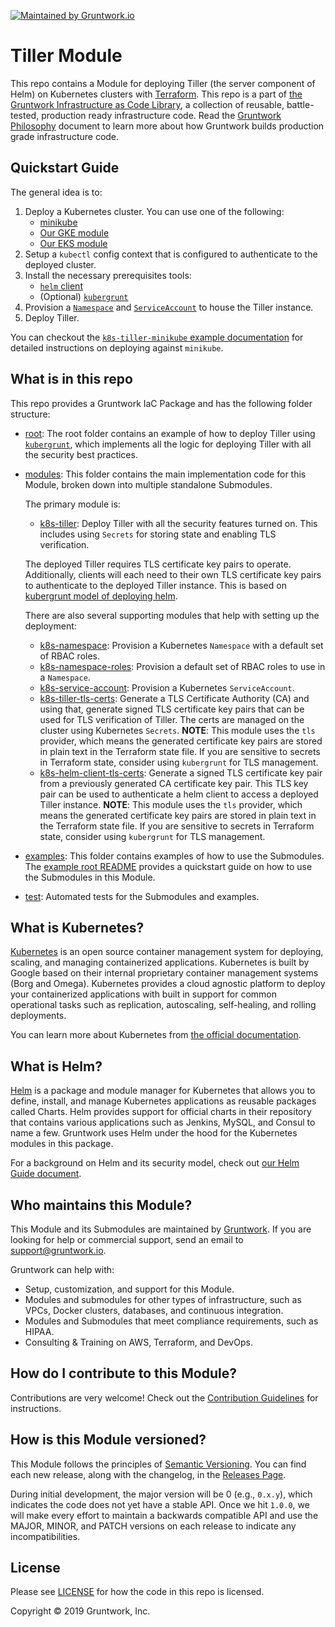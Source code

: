 [![Maintained by Gruntwork.io](https://img.shields.io/badge/maintained%20by-gruntwork.io-%235849a6.svg)](https://gruntwork.io/?ref=repo_terraform_kubernetes_helm)

# Tiller Module

This repo contains a Module for deploying Tiller (the server component of Helm) on Kubernetes clusters with
[Terraform](https://www.terraform.io).  This repo is a part of [the Gruntwork Infrastructure as Code
Library](https://gruntwork.io/infrastructure-as-code-library/), a collection of reusable, battle-tested, production
ready infrastructure code. Read the [Gruntwork Philosophy](GRUNTWORK_PHILOSOPHY.md) document to learn more about how
Gruntwork builds production grade infrastructure code.


## Quickstart Guide

The general idea is to:

1. Deploy a Kubernetes cluster. You can use one of the following:
    - [minikube](https://kubernetes.io/docs/tasks/tools/install-minikube/)
    - [Our GKE module](https://github.com/gruntwork-io/terraform-google-gke/)
    - [Our EKS module](https://github.com/gruntwork-io/terraform-aws-eks/)
1. Setup a `kubectl` config context that is configured to authenticate to the deployed cluster.
1. Install the necessary prerequisites tools:
    - [`helm` client](https://docs.helm.sh/using_helm/#install-helm)
    - (Optional) [`kubergrunt`](https://github.com/gruntwork-io/kubergrunt#installation)
1. Provision a [`Namespace`](https://kubernetes.io/docs/concepts/overview/working-with-objects/namespaces/) and
   [`ServiceAccount`](https://kubernetes.io/docs/tasks/configure-pod-container/configure-service-account/) to house the
   Tiller instance.
1. Deploy Tiller.

You can checkout the [`k8s-tiller-minikube` example documentation](/examples/k8s-tiller-minikube/README.md) for detailed
instructions on deploying against `minikube`.


## What is in this repo

This repo provides a Gruntwork IaC Package and has the following folder structure:

* [root](./): The root folder contains an example of how to deploy Tiller using
  [`kubergrunt`](https://github.com/gruntwork-io/kubergrunt), which implements all the logic for deploying Tiller with
  all the security best practices.
* [modules](/modules): This folder contains the main implementation code for this Module, broken down into multiple
  standalone Submodules.

  The primary module is:

    * [k8s-tiller](/modules/k8s-tiller): Deploy Tiller with all the security features turned on. This includes using
      `Secrets` for storing state and enabling TLS verification.

    The deployed Tiller requires TLS certificate key pairs to operate. Additionally, clients will each need to their
    own TLS certificate key pairs to authenticate to the deployed Tiller instance. This is based on [kubergrunt model of
    deploying helm](https://github.com/gruntwork-io/kubergrunt/blob/master/HELM_GUIDE.md).

    There are also several supporting modules that help with setting up the deployment:

    * [k8s-namespace](/modules/k8s-namespace): Provision a Kubernetes `Namespace` with a default set of RBAC roles.
    * [k8s-namespace-roles](/modules/k8s-namespace-roles): Provision a default set of RBAC roles to use in a `Namespace`.
    * [k8s-service-account](/modules/k8s-service-account): Provision a Kubernetes `ServiceAccount`.
    * [k8s-tiller-tls-certs](/modules/k8s-tiller-tls-certs): Generate a TLS Certificate Authority (CA) and using that,
      generate signed TLS certificate key pairs that can be used for TLS verification of Tiller. The certs are managed
      on the cluster using Kubernetes `Secrets`. **NOTE**: This module uses the `tls` provider, which means the
      generated certificate key pairs are stored in plain text in the Terraform state file. If you are sensitive to
      secrets in Terraform state, consider using `kubergrunt` for TLS management.
    * [k8s-helm-client-tls-certs](/modules/k8s-helm-client-tls-certs): Generate a signed TLS certificate key pair from a
      previously generated CA certificate key pair. This TLS key pair can be used to authenticate a helm client to
      access a deployed Tiller instance. **NOTE**: This module uses the `tls` provider, which means the generated
      certificate key pairs are stored in plain text in the Terraform state file. If you are sensitive to secrets in
      Terraform state, consider using `kubergrunt` for TLS management.

* [examples](/examples): This folder contains examples of how to use the Submodules. The [example root
  README](/examples/README.md) provides a quickstart guide on how to use the Submodules in this Module.
* [test](/test): Automated tests for the Submodules and examples.


## What is Kubernetes?

[Kubernetes](https://kubernetes.io) is an open source container management system for deploying, scaling, and managing
containerized applications. Kubernetes is built by Google based on their internal proprietary container management
systems (Borg and Omega). Kubernetes provides a cloud agnostic platform to deploy your containerized applications with
built in support for common operational tasks such as replication, autoscaling, self-healing, and rolling deployments.

You can learn more about Kubernetes from [the official documentation](https://kubernetes.io/docs/tutorials/kubernetes-basics/).


## What is Helm?

[Helm](https://helm.sh/) is a package and module manager for Kubernetes that allows you to define, install, and manage
Kubernetes applications as reusable packages called Charts. Helm provides support for official charts in their
repository that contains various applications such as Jenkins, MySQL, and Consul to name a few. Gruntwork uses Helm
under the hood for the Kubernetes modules in this package.

For a background on Helm and its security model, check out [our Helm Guide
document](https://github.com/gruntwork-io/kubergrunt/blob/master/HELM_GUIDE.md).

<!-- TODO: ## What parts of the Production Grade Infrastructure Checklist are covered by this Module? -->


## Who maintains this Module?

This Module and its Submodules are maintained by [Gruntwork](http://www.gruntwork.io/). If you are looking for help or
commercial support, send an email to
[support@gruntwork.io](mailto:support@gruntwork.io?Subject=Tiller%20Module).

Gruntwork can help with:

* Setup, customization, and support for this Module.
* Modules and submodules for other types of infrastructure, such as VPCs, Docker clusters, databases, and continuous
  integration.
* Modules and Submodules that meet compliance requirements, such as HIPAA.
* Consulting & Training on AWS, Terraform, and DevOps.


## How do I contribute to this Module?

Contributions are very welcome! Check out the [Contribution Guidelines](/CONTRIBUTING.md) for instructions.


## How is this Module versioned?

This Module follows the principles of [Semantic Versioning](http://semver.org/). You can find each new release, along
with the changelog, in the [Releases Page](../../releases).

During initial development, the major version will be 0 (e.g., `0.x.y`), which indicates the code does not yet have a
stable API. Once we hit `1.0.0`, we will make every effort to maintain a backwards compatible API and use the MAJOR,
MINOR, and PATCH versions on each release to indicate any incompatibilities.


## License

Please see [LICENSE](/LICENSE) for how the code in this repo is licensed.

Copyright &copy; 2019 Gruntwork, Inc.
